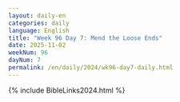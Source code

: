 ```yaml
---
layout: daily-en
categories: daily
language: English
title: "Week 96 Day 7: Mend the Loose Ends"
date: 2025-11-02
weekNum: 96
dayNum: 7
permalink: /en/daily/2024/wk96-day7-daily.html
---
```



{% include BibleLinks2024.html %}

